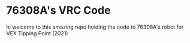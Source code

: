 # 76308A's VRC Code
hi welcome to this amazing repo holding the code to 76308A's robot for VEX Tipping Point (2021)
